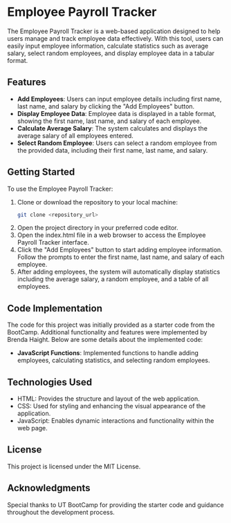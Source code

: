 # Employee Payroll Tracker

The Employee Payroll Tracker is a web-based application designed to help users manage and track employee data effectively. With this tool, users can easily input employee information, calculate statistics such as average salary, select random employees, and display employee data in a tabular format.

## Features

- **Add Employees**: Users can input employee details including first name, last name, and salary by clicking the "Add Employees" button.
- **Display Employee Data**: Employee data is displayed in a table format, showing the first name, last name, and salary of each employee.
- **Calculate Average Salary**: The system calculates and displays the average salary of all employees entered.
- **Select Random Employee**: Users can select a random employee from the provided data, including their first name, last name, and salary.

## Getting Started

To use the Employee Payroll Tracker:

1. Clone or download the repository to your local machine:
   ```bash
   git clone <repository_url>
   ```
2. Open the project directory in your preferred code editor.
3. Open the index.html file in a web browser to access the Employee Payroll Tracker interface.
4. Click the "Add Employees" button to start adding employee information. Follow the prompts to enter the first name, last name, and salary of each employee.
5. After adding employees, the system will automatically display statistics including the average salary, a random employee, and a table of all employees.

## Code Implementation

The code for this project was initially provided as a starter code from the BootCamp. Additional functionality and features were implemented by Brenda Haight. Below are some details about the implemented code:

- **JavaScript Functions**: Implemented functions to handle adding employees, calculating statistics, and selecting random employees.

## Technologies Used

- HTML: Provides the structure and layout of the web application.
- CSS: Used for styling and enhancing the visual appearance of the application.
- JavaScript: Enables dynamic interactions and functionality within the web page.

## License

This project is licensed under the MIT License.

## Acknowledgments

Special thanks to UT BootCamp for providing the starter code and guidance throughout the development process.
